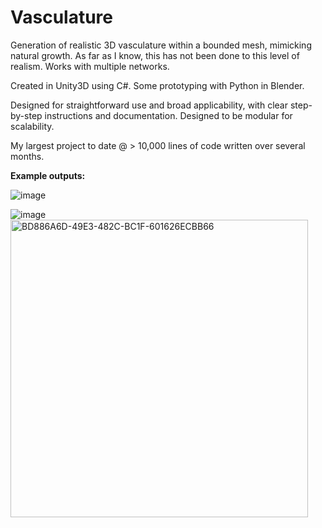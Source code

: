 # Vasculature

Generation of realistic 3D vasculature within a bounded mesh, mimicking natural growth. As far as I know, this has not been done to this level of realism. Works with multiple networks. 

Created in Unity3D using C#. Some prototyping with Python in Blender.

Designed for straightforward use and broad applicability, with clear step-by-step instructions and documentation. Designed to be modular for scalability. 

My largest project to date @ > 10,000 lines of code written over several months. 


**Example outputs:**

![image](https://github.com/user-attachments/assets/82370fb2-fd01-408f-b6e1-324142604504)

![image](https://github.com/user-attachments/assets/828e9cf1-190c-4cff-b5f4-a86eefec33ea)
<img width="476" alt="BD886A6D-49E3-482C-BC1F-601626ECBB66" src="https://github.com/user-attachments/assets/4a5c009d-c7b9-4544-940c-e1403407e4e8">

